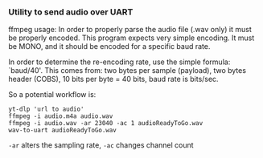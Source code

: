 ### Utility to send audio over UART

ffmpeg usage: In order to properly parse the audio file (.wav only) it must be properly encoded. This program expects very simple encoding. It must be MONO, and it should be encoded for a specific baud rate.

In order to determine the re-encoding rate, use the simple formula: `baud/40'. This comes from: two bytes per sample (payload), two bytes header (COBS), 10 bits per byte = 40 bits, baud rate is bits/sec.

So a potential workflow is:
```
yt-dlp 'url to audio'
ffmpeg -i audio.m4a audio.wav
ffmpeg -i audio.wav -ar 23040 -ac 1 audioReadyToGo.wav
wav-to-uart audioReadyToGo.wav
```
`-ar` alters the sampling rate, `-ac` changes channel count
